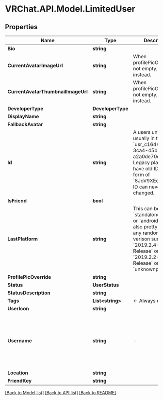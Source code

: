 # VRChat.API.Model.LimitedUser

## Properties

Name | Type | Description | Notes
------------ | ------------- | ------------- | -------------
**Bio** | **string** |  | [optional] 
**CurrentAvatarImageUrl** | **string** | When profilePicOverride is not empty, use it instead. | 
**CurrentAvatarThumbnailImageUrl** | **string** | When profilePicOverride is not empty, use it instead. | 
**DeveloperType** | **DeveloperType** |  | 
**DisplayName** | **string** |  | 
**FallbackAvatar** | **string** |  | 
**Id** | **string** | A users unique ID, usually in the form of &#x60;usr_c1644b5b-3ca4-45b4-97c6-a2a0de70d469&#x60;. Legacy players can have old IDs in the form of &#x60;8JoV9XEdpo&#x60;. The ID can never be changed. | 
**IsFriend** | **bool** |  | 
**LastPlatform** | **string** | This can be &#x60;standalonewindows&#x60; or &#x60;android&#x60;, but can also pretty much be any random Unity verison such as &#x60;2019.2.4-801-Release&#x60; or &#x60;2019.2.2-772-Release&#x60; or even &#x60;unknownplatform&#x60;. | 
**ProfilePicOverride** | **string** |  | 
**Status** | **UserStatus** |  | 
**StatusDescription** | **string** |  | 
**Tags** | **List&lt;string&gt;** | &lt;- Always empty. | 
**UserIcon** | **string** |  | 
**Username** | **string** | -| **DEPRECATED:** VRChat API no longer return usernames of other users. [See issue by Tupper for more information](https://github.com/pypy-vrc/VRCX/issues/429). | [optional] 
**Location** | **string** |  | [optional] 
**FriendKey** | **string** |  | [optional] 

[[Back to Model list]](../README.md#documentation-for-models) [[Back to API list]](../README.md#documentation-for-api-endpoints) [[Back to README]](../README.md)

